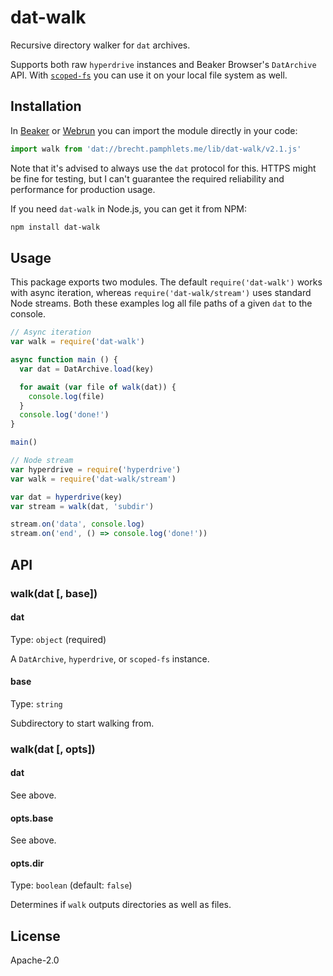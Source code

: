 # dat-walk

Recursive directory walker for `dat` archives.

Supports both raw `hyperdrive` instances and Beaker Browser's `DatArchive` API. With [`scoped-fs`](https://github.com/pfrazee/scoped-fs) you can use it on your local file system as well.

## Installation

In [Beaker](https://beakerbrowser.com) or [Webrun](https://github.com/RangerMauve/webrun) you can import the module directly in your code:

```js
import walk from 'dat://brecht.pamphlets.me/lib/dat-walk/v2.1.js'
```

Note that it's advised to always use the `dat` protocol for this. HTTPS might be fine for testing, but I can't guarantee the required reliability and performance for production usage.

If you need `dat-walk` in Node.js, you can get it from NPM:

```sh
npm install dat-walk
```

## Usage

This package exports two modules. The default `require('dat-walk')` works with async iteration, whereas `require('dat-walk/stream')` uses standard Node streams. Both these examples log all file paths of a given `dat` to the console.

```js
// Async iteration
var walk = require('dat-walk')

async function main () {
  var dat = DatArchive.load(key)

  for await (var file of walk(dat)) {
    console.log(file)
  }
  console.log('done!')
}

main()

// Node stream
var hyperdrive = require('hyperdrive')
var walk = require('dat-walk/stream')

var dat = hyperdrive(key)
var stream = walk(dat, 'subdir')

stream.on('data', console.log)
stream.on('end', () => console.log('done!'))
```

## API

### walk(dat [, base])

#### dat

Type: `object` (required)

A `DatArchive`, `hyperdrive`, or `scoped-fs` instance.

#### base

Type: `string`

Subdirectory to start walking from.

### walk(dat [, opts])

#### dat

See above.

#### opts.base

See above.

#### opts.dir

Type: `boolean` (default: `false`)

Determines if `walk` outputs directories as well as files.

## License

Apache-2.0
